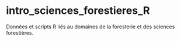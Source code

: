# intro_sciences_forestieres_R
Données et scripts R liés au domaines de la foresterie et des sciences forestières.
